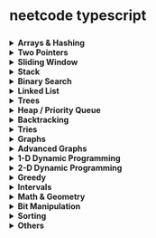 <strong><h3>neetcode typescript</h3></strong>
---------------------------------------------

<details>
<summary><strong>Arrays & Hashing</strong></summary>

- [ ] Design Hash Table
- [x] Contains Duplicate
- [x] Valid Anagram
- [x] Two Sum
- [x] Group Anagrams
- [x] Remove Element
- [x] Top K Frequent Elements
- [x] Encode and Decode Strings
- [x] Product of Array Except Self
- [x] Valid Sudoku
- [x] Longest Consecutive Sequence

</details>

<details>
<summary><strong>Two Pointers</strong></summary>

- [x] Valid Palindrome
- [x] Merge Sorted Array
- [x] Remove Duplicates From Sorted Array
- [x] Remove Duplicates From Sorted Array II
- [x] Two Integer Sum II
- [x] 3Sum
- [x] Container With Most Water
- [x] Trapping Rain Water

</details>

<details>
<summary><strong>Sliding Window</strong></summary>

- [x] Best Time to Buy and Sell Stock
- [x] Longest Substring Without Repeating Characters
- [x] Longest Repeating Character Replacement
- [x] Permutation In String
- [x] Minimum Window Substring
- [ ] Sliding Window Maximum

</details>

<details>
<summary><strong>Stack</strong></summary>

- [x] Valid Parentheses
- [x] Min Stack
- [x] Evaluate Reverse Polish Notation
- [x] Generate Parentheses
- [x] Daily Temperatures
- [x] Car Fleet
- [ ] Largest Rectangle In Histogram

</details>

<details>
<summary><strong>Binary Search</strong></summary>

- [x] Binary Search
- [x] Search In A Binary Search Tree
- [x] Search a 2D Matrix
- [x] Koko Eating Bananas
- [x] Find Minimum In Rotated Sorted Array
- [x] Search In Rotated Sorted Array
- [x] Time Based Key Value Store
- [ ] Median of Two Sorted Arrays

</details>

<details>
<summary><strong>Linked List</strong></summary>

- [x] Reverse Linked List
- [x] Merge Two Sorted Linked Lists
- [x] Linked List Cycle
- [x] Linked List Cycle II
- [x] Middle of the Linked List
- [x] Maximum Twin Sum of a Linked List
- [x] Reorder List
- [x] Remove Nth Node From End of List
- [x] Copy List With Random Pointer
- [x] Add Two Numbers
- [x] Find The Duplicate Number
- [x] LRU Cache
- [ ] Merge K Sorted Lists
- [ ] Reverse Nodes In K Group

</details>

<details>
<summary><strong>Trees</strong></summary>

- [x] Binary Tree Inorder Traversal
- [x] Invert Binary Tree
- [x] Maximum Depth of Binary Tree
- [x] Diameter of Binary Tree
- [x] Balanced Binary Tree
- [x] Same Tree
- [x] Subtree of Another Tree
- [x] Path sum
- [x] Lowest Common Ancestor in Binary Search Tree
- [x] Insert into a Binary Search Tree
- [x] Delete Node in a BST
- [x] Binary Tree Level Order Traversal
- [x] Binary Tree Right Side View
- [x] Count Good Nodes In Binary Tree
- [x] Valid Binary Search Tree
- [x] Kth Smallest Element In a Bst
- [x] Construct Binary Tree From Preorder And Inorder Traversal

</details>

<details>
<summary><strong>Heap / Priority Queue</strong></summary>

- [ ] Design Min Heap
- [x] Kth Largest Element in a Stream
- [x] Last Stone Weight
- [x] K Closest Points to Origin
- [x] Kth Largest Element In An Array
- [x] Task Scheduler
- [x] Design Twitter
- [x] Find Median From Data Stream
</details>

<details>
<summary><strong>Backtracking</strong></summary>

- [x] Path Sum
- [x] Subsets
- [x] Combinations
- [x] Combination Sum
- [x] Combination Sum II
- [x] Permutations
- [x] Permutations II
- [x] Subsets II
- [x] Word Search
- [x] Palindrome Partitioning
- [x] Letter Combinations of a Phone Number
- [ ] N Queens

</details>

<details>
<summary><strong>Tries</strong></summary>

- [x] Implement Trie Prefix Tree
- [x] Design Add And Search Words Data Structure
- [ ] Word Search II

</details>

<details>
<summary><strong>Graphs</strong></summary>

- [x] Matrix DFS
- [x] Matrix BFS
- [x] Adjacency List
- [x] Number of Islands
- [x] Max Area of Island
- [x] Clone Graph
- [x] Islands and Treasure
- [x] Rotting Fruit
- [x] Pacific Atlantic Water Flow
- [x] Surrounded Regions
- [x] Shortest Path in Binary Matrix

</details>

<details>

<summary><strong>Advanced Graphs</strong></summary>

</details>

<details>

<summary><strong>1-D Dynamic Programming</strong></summary>

- [x] Climbing Stairs
- [x] Min Cost Climbing Stairs
- [x] House Robber
- [x] House Robber II
- [x] Maximum Product Subarray
- [x] Longest Increasing Subsequence

</details>

<details>

<summary><strong>2-D Dynamic Programming</strong></summary>

</details>

<details>

<summary><strong>Greedy</strong></summary>

- [x] Maximum Subarray

</details>

<details>

<summary><strong>Intervals</strong></summary>

</details>

<details>

<summary><strong>Math & Geometry</strong></summary>

</details>


<details>
<summary><strong>Bit Manipulation</strong></summary>

- [x] Number of One Bits
- [x] Counting Bits
- [x] Reverse Bits

</details>

<details>
<summary><strong>Sorting</strong></summary>

- [x] Insertion Sort
- [x] Merge Sort
- [x] Quick Sort
- [x] Sort Colors (Bucket Sort)

</details>

<details>
<summary><strong>Others</strong></summary>

- [x] Unique 3-Digit Even Numbers
- [x] Design Spreadsheet
- [ ] Longest Common Prefix of K Strings After Removal

</details>
